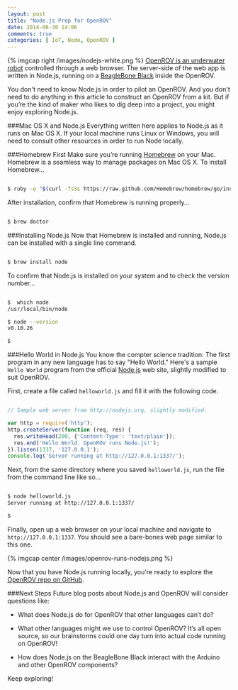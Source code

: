 ```yaml
---
layout: post
title: "Node.js Prep for OpenROV"
date: 2014-06-30 14:06
comments: true
categories: [ IoT, Node, OpenROV ]
---
```

{% imgcap right /images/nodejs-white.png %}
[OpenROV is an underwater robot](/blog/2014/06/16/citizen-science-with-openrov/) controlled through a web browser. The server-side of the web app is written in Node.js, running on a [BeagleBone Black](/blog/2013/05/22/beaglebone-black-running-ruby-on-rails/) inside the OpenROV. 

You don't need to know Node.js in order to pilot an OpenROV. And you don't need to do anything in this article to construct an OpenROV from a kit. But if you’re the kind of maker who likes to dig deep into a project, you might enjoy exploring Node.js.
<!--more-->
###Mac OS X and Node.js
Everything written here applies to Node.js as it runs on Mac OS X. If your local machine runs Linux or Windows, you will need to consult other resources in order to run Node locally.

###Homebrew First
Make sure you’re running [Homebrew](/blog/2014/02/12/homebrew-fundamentals/) on your Mac. Homebrew is a seamless way to manage packages on Mac OS X. To install Homebrew...

``` bash

$ ruby -e "$(curl -fsSL https://raw.github.com/Homebrew/homebrew/go/install)"install

``` 

After installation, confirm that Homebrew is running properly...

``` bash

$ brew doctor

``` 

###Installing Node.js
Now that Homebrew is installed and running, Node.js can be installed with a single line command.

``` bash

$ brew install node

``` 

To confirm that Node.js is installed on your system and to check the version number...

``` bash

$  which node
/usr/local/bin/node

$ node --version
v0.10.26

$ 

``` 

###Hello World in Node.js
You know the compter science tradition: The first program in any new language has to say "Hello World." Here's a sample `Hello World` program from the official [Node.js](http://nodejs.org) web site, slightly modified to suit OpenROV.

First, create a file called `helloworld.js` and fill it with the following code.

``` javascript

// Sample web server from http://nodejs.org, slightly modified.

var http = require('http');
http.createServer(function (req, res) {
  res.writeHead(200, {'Content-Type': 'text/plain'});
  res.end('Hello World. OpenROV runs Node.js!');
}).listen(1337, '127.0.0.1');
console.log('Server running at http://127.0.0.1:1337/');

``` 

Next, from the same directory where you saved `helloworld.js`, run the file from the command line like so...

``` bash

$ node helloworld.js
Server running at http://127.0.0.1:1337/

$ 

``` 

Finally, open up a web browser on your local machine and navigate to `http://127.0.0.1:1337`. You should see a bare-bones web page similar to this one.

{% imgcap center /images/openrov-runs-nodejs.png %}

Now that you have Node.js running locally, you're ready to explore the [OpenROV repo on GitHub](http://github.com/openrov).

###Next Steps
Future blog posts about Node.js and OpenROV will consider questions like:

* What does Node.js do for OpenROV that other languages can’t do?

* What other languages might we use to control OpenROV? It’s all open source, so our brainstorms could one day turn into actual code running on OpenROV!

* How does Node.js on the BeagleBone Black interact with the Arduino and other OpenROV components?

Keep exploring!
